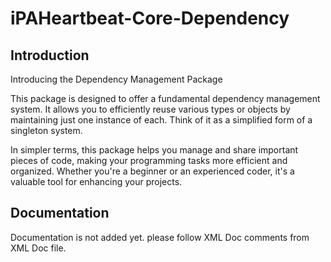 # iPAHeartbeat-Core-Dependency

## Introduction
Introducing the Dependency Management Package

This package is designed to offer a fundamental dependency management system. It allows you to efficiently reuse various types or objects by maintaining just one instance of each. Think of it as a simplified form of a singleton system.

In simpler terms, this package helps you manage and share important pieces of code, making your programming tasks more efficient and organized. Whether you're a beginner or an experienced coder, it's a valuable tool for enhancing your projects.

## Documentation
Documentation is not added yet. please follow XML Doc comments from XML Doc file.
